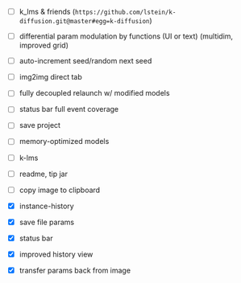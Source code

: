     
- [ ] k_lms & friends (`https://github.com/lstein/k-diffusion.git@master#egg=k-diffusion`)
- [ ] differential param modulation by functions (UI or text) (multidim, improved grid)
- [ ] auto-increment seed/random next seed
- [ ] img2img direct tab
- [ ] fully decoupled relaunch w/ modified models
- [ ] status bar full event coverage
- [ ] save project
- [ ] memory-optimized models
- [ ] k-lms
- [ ] readme, tip jar
- [ ] copy image to clipboard
- [x] instance-history
- [x] save file params
- [x] status bar
- [x] improved history view
- [x] transfer params back from image

